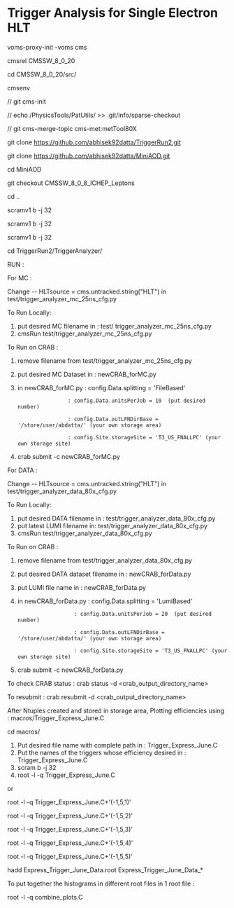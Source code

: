 # Trigger Analysis for Single Electron HLT

voms-proxy-init -voms cms

cmsrel CMSSW_8_0_20

cd CMSSW_8_0_20/src/

cmsenv

// git cms-init

// echo /PhysicsTools/PatUtils/ >> .git/info/sparse-checkout

// git cms-merge-topic cms-met:metTool80X

git clone https://github.com/abhisek92datta/TriggerRun2.git

git clone https://github.com/abhisek92datta/MiniAOD.git

cd MiniAOD

git checkout CMSSW_8_0_8_ICHEP_Leptons

cd ..

scramv1 b -j 32

scramv1 b -j 32

scramv1 b -j 32

cd TriggerRun2/TriggerAnalyzer/

RUN :

For MC :

Change -- HLTsource = cms.untracked.string("HLT") 
in test/trigger_analyzer_mc_25ns_cfg.py

To Run Locally:

1. put desired MC filename in : test/ trigger_analyzer_mc_25ns_cfg.py
2. cmsRun test/trigger_analyzer_mc_25ns_cfg.py

To Run on CRAB :

1. remove filename from test/trigger_analyzer_mc_25ns_cfg.py
2. put desired MC Dataset in : newCRAB_forMC.py
3. in newCRAB_forMC.py : config.Data.splitting = 'FileBased'
    
                       : config.Data.unitsPerJob = 10  (put desired number)

                       : config.Data.outLFNDirBase = '/store/user/abdatta/' (your own storage area)

                       : config.Site.storageSite = 'T3_US_FNALLPC' (your own storage site)

4. crab submit -c newCRAB_forMC.py

For DATA :

Change -- HLTsource = cms.untracked.string("HLT") 
in test/trigger_analyzer_data_80x_cfg.py

To Run Locally:

1. put desired DATA filename in : test/trigger_analyzer_data_80x_cfg.py
2. put latest LUMI filename in: test/trigger_analyzer_data_80x_cfg.py
3. cmsRun test/trigger_analyzer_data_80x_cfg.py

To Run on CRAB :

1. remove filename from test/trigger_analyzer_data_80x_cfg.py
2. put desired DATA dataset filename in : newCRAB_forData.py
3. put LUMI file name in : newCRAB_forData.py
4. in newCRAB_forData.py : config.Data.splitting = 'LumiBased'

                         : config.Data.unitsPerJob = 20  (put desired number)

                         : config.Data.outLFNDirBase = '/store/user/abdatta/' (your own storage area)

                         : config.Site.storageSite = 'T3_US_FNALLPC' (your own storage site)

5. crab submit -c newCRAB_forData.py

To check CRAB status : crab status -d <crab_output_directory_name>

To resubmit : crab resubmit -d <crab_output_directory_name>


After Ntuples created and stored in storage area, 
Plotting efficiencies using  : macros/Trigger_Express_June.C

cd macros/

1. Put desired file name with complete path in  : Trigger_Express_June.C 
2. Put the names of the triggers whose efficiency desired in : Trigger_Express_June.C 
3. scram b -j 32
4. root -l -q Trigger_Express_June.C
  
  or

  root -l -q Trigger_Express_June.C+'(-1,5,1)' 
 
  root -l -q Trigger_Express_June.C+'(-1,5,2)' 
 
  root -l -q Trigger_Express_June.C+'(-1,5,3)' 
 
  root -l -q Trigger_Express_June.C+'(-1,5,4)' 
 
  root -l -q Trigger_Express_June.C+'(-1,5,5)' 

  hadd Express_Trigger_June_Data.root Express_Trigger_June_Data_*


To put together the histograms in different root files in 1 root file :

root -l -q combine_plots.C
















